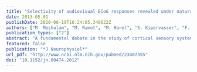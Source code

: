 ```yaml
---
title: "Selectivity of audiovisual ECoG responses revealed under naturalistic stimuli in the human cortex"
date: 2013-05-01
publishDate: 2020-06-19T16:24:05.348622Z
authors: ["M. Meshulam", "M. Ramot", "M. Harel", "S. Kipervasser", "F. Andelman", "M. Y. Neufeld", "U. Kramer", "I. Fried", "R. Malach"]
publication_types: ["2"]
abstract: "A fundamental debate in the study of cortical sensory systems concerns the scale of functional selectivity in cortical networks. Brain imaging studies have repeatedly demonstrated functional selectivity in entire cortical areas and networks using predetermined stimuli. However, it is not clear to what extent these networks are heterogeneous, i.e., whether the selectivity profiles in subregions within each sensory network show significant dissimilarity. Here, we studied local functional selectivity in the human cortex using naturalistic movie clips shown to 12 patients implanted with intracranial electrocorticography electrodes (590 in total), providing extensive cortical coverage. We examined the similarity of response profiles (40- to 80-Hz gamma-power modulations) across electrodes using a novel data driven approach without assuming any predefined category. Our results show that the functional selectivity of each highly responsive electrode was different from that of all other electrodes across the sensory cortex. Thus most responsive electrodes showed an activation profile that was unique in each patient and was similar to that of only 0.3% (1-2) of all other electrodes across all patients. Functional similarity between electrodes was linked to anatomical proximity. While in most electrodes the source of selectivity was complex, a small subset showed the well-documented selectivity to faces and actions. Our results indicate that the human sensory cortex is organized as a mosaic of functionally unique subregions in which each site manifests its own special response profile."
featured: false
publication: "*J Neurophysiol*"
url_pdf: "http://www.ncbi.nlm.nih.gov/pubmed/23407355"
doi: "10.1152/jn.00474.2012"
---
```


